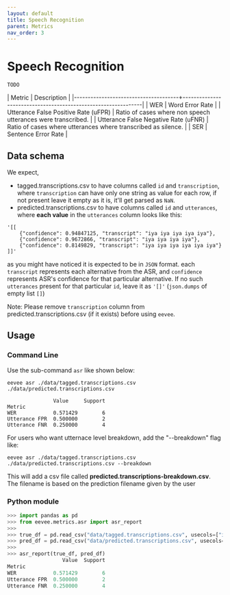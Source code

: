 ```yaml
---
layout: default
title: Speech Recognition
parent: Metrics
nav_order: 3
---
```


# Speech Recognition

`TODO`

| Metric | Description |
|--------------------------------------+---------------------------------------------------------------|
| WER | Word Error Rate |
| Utterance False Positive Rate (uFPR) | Ratio of cases where non speech utterances were transcribed. |
| Utterance False Negative Rate (uFNR) | Ratio of cases where utterances where transcribed as silence. |
| SER | Sentence Error Rate |

## Data schema

We expect,

- tagged.transcriptions.csv to have columns called `id` and `transcription`, where `transcription` can have only one string as value for each row, if not present leave it empty as it is, it'll get parsed as `NaN`.
- predicted.transcriptions.csv to have columns called `id` and `utterances`, where **each value** in the `utterances` column looks like this:

```
'[[
    {"confidence": 0.94847125, "transcript": "iya iya iya iya iya"},
    {"confidence": 0.9672866, "transcript": "iya iya iya iya"},
    {"confidence": 0.8149829, "transcript": "iya iya iya iya iya iya"}
]]'
```

as you might have noticed it is expected to be in `JSON` format. each `transcript` represents each alternative from the ASR, and `confidence` represents ASR's confidence for that particular alternative. If no such `utterances` present for that particular `id`, leave it as `'[]'` (`json.dumps` of empty list `[]`)

Note: Please remove `transcription` column from predicted.transcriptions.csv (if it exists) before using `eevee`.

## Usage

### Command Line

Use the sub-command `asr` like shown below:

```shell
eevee asr ./data/tagged.transcriptions.csv ./data/predicted.transcriptions.csv
```

```
               Value     Support
Metric
WER            0.571429        6
Utterance FPR  0.500000        2
Utterance FNR  0.250000        4
```

For users who want utternace level breakdown, add the "--breakdown" flag like:

```shell
eevee asr ./data/tagged.transcriptions.csv ./data/predicted.transcriptions.csv --breakdown
```

This will add a csv file called **predicted.transcriptions-breakdown.csv**. The filename is based on the prediction filename given by the user

### Python module

```python
>>> import pandas as pd
>>> from eevee.metrics.asr import asr_report
>>>
>>> true_df = pd.read_csv("data/tagged.transcriptions.csv", usecols=["id", "transcription"])
>>> pred_df = pd.read_csv("data/predicted.transcriptions.csv", usecols=["id", "utterances"])
>>>
>>> asr_report(true_df, pred_df)
                  Value  Support
Metric
WER            0.571429        6
Utterance FPR  0.500000        2
Utterance FNR  0.250000        4
```
